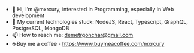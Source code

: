 - 👋 Hi, I’m @mxrcury, interested in Programming, especially in Web development
- 👀 My current technologies stuck: NodeJS, React, Typescript, GraphQL, PostgreSQL, MongoDB
- 📫 How to reach me:
     demetrgonchar@gmail.com
- ☕Buy me a coffee - https://www.buymeacoffee.com/mxrcury

<!---
mxrcury/mxrcury is a ✨ special ✨ repository because its `README.md` (this file) appears on your GitHub profile.
You can click the Preview link to take a look at your changes.
--->
